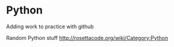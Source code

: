 # Python
Adding work to practice with github

Random Python stuff
http://rosettacode.org/wiki/Category:Python
